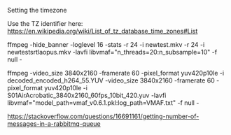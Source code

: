 





Setting the timezone

Use the TZ identifier here: https://en.wikipedia.org/wiki/List_of_tz_database_time_zones#List

ffmpeg -hide_banner -loglevel 16 -stats -r 24 -i newtest.mkv -r 24 -i newtestsrtlaopus.mkv -lavfi libvmaf="n_threads=20:n_subsample=10" -f null -


ffmpeg -video_size 3840x2160 -framerate 60 -pixel_format yuv420p10le -i decoded_encoded_h264_55.YUV -video_size 3840x2160 -framerate 60 -pixel_format yuv420p10le -i S01AirAcrobatic_3840x2160_60fps_10bit_420.yuv -lavfi libvmaf="model_path=vmaf_v0.6.1.pkl:log_path=VMAF.txt" -f null -


https://stackoverflow.com/questions/16691161/getting-number-of-messages-in-a-rabbitmq-queue